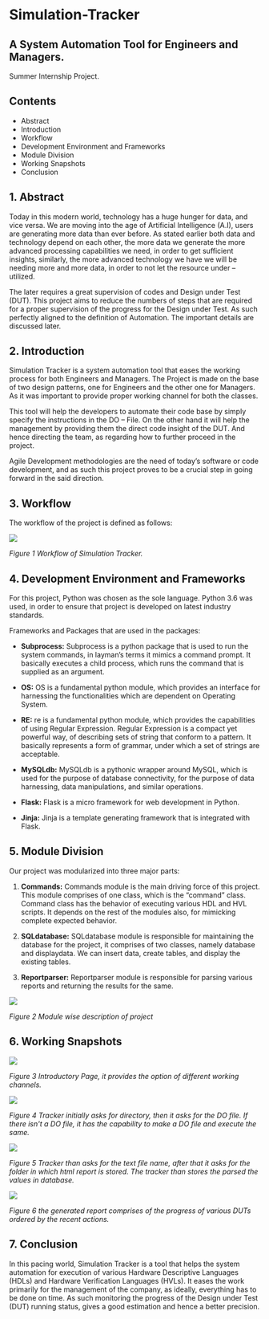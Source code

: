 # Simulation-Tracker

## A System Automation Tool for Engineers and Managers.


Summer Internship Project.

## Contents

- Abstract
- Introduction
- Workflow
- Development Environment and Frameworks
- Module Division
- Working Snapshots
- Conclusion


## 1. Abstract

Today in this modern world, technology has a huge hunger for data, and vice versa.
We are moving into the age of Artificial Intelligence (A.I), users are generating more
data than ever before. As stated earlier both data and technology depend on each
other, the more data we generate the more advanced processing capabilities we need,
in order to get sufficient insights, similarly, the more advanced technology we have
we will be needing more and more data, in order to not let the resource
under – utilized.

The later requires a great supervision of codes and Design under Test (DUT). This
project aims to reduce the numbers of steps that are required for a proper supervision
of the progress for the Design under Test. As such perfectly aligned to the definition
of Automation. The important details are discussed later.

## 2. Introduction

Simulation Tracker is a system automation tool that eases the working process for
both Engineers and Managers. The Project is made on the base of two design
patterns, one for Engineers and the other one for Managers. As it was important to
provide proper working channel for both the classes.

This tool will help the developers to automate their code base by simply specify the
instructions in the DO – File. On the other hand it will help the management by
providing them the direct code insight of the DUT. And hence directing the team, as
regarding how to further proceed in the project.

Agile Development methodologies are the need of today’s software or code
development, and as such this project proves to be a crucial step in going forward in
the said direction.


## 3. Workflow

The workflow of the project is defined as follows:


![](https://github.com/kulshrestha97/Simulation-Tracker/blob/master/ProjectPhotos/Figure1.png)


_Figure 1 Workflow of Simulation Tracker._

## 4. Development Environment and Frameworks

For this project, Python was chosen as the sole language. Python 3.6 was used, in
order to ensure that project is developed on latest industry standards.

Frameworks and Packages that are used in the packages:


- **Subprocess:** Subprocess is a python package that is used to run the system
commands, in layman’s terms it mimics a command prompt. It basically
executes a child process, which runs the command that is supplied as an
argument.


- **OS:** OS is a fundamental python module, which provides an interface for
harnessing the functionalities which are dependent on Operating System.


- **RE:** re is a fundamental python module, which provides the capabilities of
using Regular Expression. Regular Expression is a compact yet powerful way,
of describing sets of string that conform to a pattern. It basically represents a
form of grammar, under which a set of strings are acceptable.


- **MySQLdb:** MySQLdb is a pythonic wrapper around MySQL, which is used for
the purpose of database connectivity, for the purpose of data harnessing, data
manipulations, and similar operations.


- **Flask:** Flask is a micro framework for web development in Python.


- **Jinja:** Jinja is a template generating framework that is integrated with Flask.

## 5. Module Division

Our project was modularized into three major parts:

1. **Commands:** Commands module is the main driving force of this project. This
    module comprises of one class, which is the “command” class. Command class
    has the behavior of executing various HDL and HVL scripts. It depends on the
    rest of the modules also, for mimicking complete expected behavior.
2. **SQLdatabase:** SQLdatabase module is responsible for maintaining the
    database for the project, it comprises of two classes, namely database and
    displaydata. We can insert data, create tables, and display the existing tables.


3. **Reportparser:** Reportparser module is responsible for parsing various reports
    and returning the results for the same.

![](https://github.com/kulshrestha97/Simulation-Tracker/blob/master/ProjectPhotos/Figure2.png)


_Figure 2 Module wise description of project_

## 6. Working Snapshots

![](https://github.com/kulshrestha97/Simulation-Tracker/blob/master/ProjectPhotos/Figure3.png)


_Figure 3 Introductory Page, it provides the option of different working channels._


![](https://github.com/kulshrestha97/Simulation-Tracker/blob/master/ProjectPhotos/Figure4.png)


_Figure 4 Tracker initially asks for directory, then it asks for the DO file.
If there isn't a DO file, it has the capability to make a DO file and execute the same._

![](https://github.com/kulshrestha97/Simulation-Tracker/blob/master/ProjectPhotos/Figure5.png)


_Figure 5 Tracker than asks for the text file name, after that it asks for the folder in which html report is stored. The tracker than
stores the parsed the values in database._


![](https://github.com/kulshrestha97/Simulation-Tracker/blob/master/ProjectPhotos/Figure6.png)


_Figure 6 the generated report comprises of the progress of various DUTs ordered by the recent actions._

## 7. Conclusion

In this pacing world, Simulation Tracker is a tool that helps the system automation
for execution of various Hardware Descriptive Languages (HDLs) and Hardware
Verification Languages (HVLs). It eases the work primarily for the management of
the company, as ideally, everything has to be done on time. As such monitoring the
progress of the Design under Test (DUT) running status, gives a good estimation and
hence a better precision.


